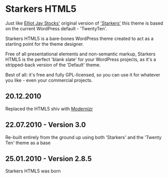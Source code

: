 Starkers HTML5
==============
 
Just like [Elliot Jay Stocks'](http://elliotjaystocks.com) original version of ['Starkers'](http://starkerstheme.com) this theme is based on the current WordPress default - 'TwentyTen'.
 
Starkers HTML5 is a bare-bones WordPress theme created to act as a starting point for the theme designer.
 
Free of all presentational elements and non-semantic markup, Starkers HTML5 is the perfect 'blank slate' for your WordPress projects, as it's a stripped-back version of the 'Default' theme.
 
Best of all: it's free and fully GPL-licensed, so you can use it for whatever you like - even your commercial projects.
 
20.12.2010
----------
 
Replaced the HTML5 shiv with [Modernizr](http://modernizr.com)
 
22.07.2010 - Version 3.0
------------------------
 
Re-built entirely from the ground up using both 'Starkers' and the 'Twenty Ten' theme as a base
 
25.01.2010 - Version 2.8.5
--------------------------
 
Starkers HTML5 was born
